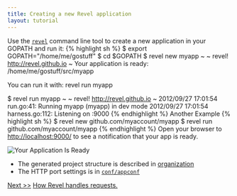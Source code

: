 ```yaml
---
title: Creating a new Revel application
layout: tutorial
---
```


Use the [`revel`](../manual/tool.html#mew) command line tool to create a new application in your GOPATH and run it:
{% highlight sh %}
$ export GOPATH="/home/me/gostuff"
$ cd $GOPATH
$ revel new myapp
~
~ revel! http://revel.github.io
~
Your application is ready:
    /home/me/gostuff/src/myapp

You can run it with:
    revel run myapp

$ revel run myapp
~
~ revel! http://revel.github.io
~
2012/09/27 17:01:54 run.go:41: Running myapp (myapp) in dev mode
2012/09/27 17:01:54 harness.go:112: Listening on :9000
{% endhighlight %}
Another Example
{% highlight sh %}
$ revel new github.com/myaccount/myapp
$ revel run github.com/myaccount/myapp
{% endhighlight %}
Open your browser to [http://localhost:9000/](http://localhost:9000/) to see a notification that your app is ready.

![Your Application Is Ready](../img/YourApplicationIsReady.png)

- The generated project structure is described in [organization](../manual/organization.html)
- The HTTP port settings is in [`conf/appconf`](../manual/appconf.html#httpport)

<a href="requestflow.html" class="btn btn-sm btn-success" role="button">Next &gt;&gt;</a> [How Revel handles requests.](requestflow.html)